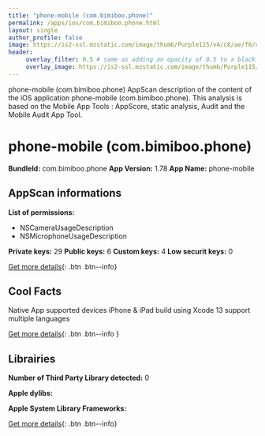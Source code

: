 ```yaml
---
title: "phone-mobile (com.bimiboo.phone)"
permalink: /apps/ios/com.bimiboo.phone.html
layout: single
author_profile: false
image: https://is2-ssl.mzstatic.com/image/thumb/Purple115/v4/c8/ae/f8/c8aef87f-8339-1150-1e2c-0ab3016cb160/AppIcon-1x_U007emarketing-0-7-0-85-220.png/512x512bb.jpg
header: 
     overlay_filter: 0.5 # same as adding an opacity of 0.5 to a black background
     overlay_image: https://is2-ssl.mzstatic.com/image/thumb/Purple115/v4/c8/ae/f8/c8aef87f-8339-1150-1e2c-0ab3016cb160/AppIcon-1x_U007emarketing-0-7-0-85-220.png/512x512bb.jpg
---
```

phone-mobile (com.bimiboo.phone) AppScan description of the content of the iOS application phone-mobile (com.bimiboo.phone). This analysis is based on the Mobile App Tools : AppScore, static analysis, Audit and the Mobile Audit App Tool.

# phone-mobile (com.bimiboo.phone)

**BundleId:** com.bimiboo.phone
**App Version:** 1.78
**App Name:** phone-mobile


## AppScan informations 

**List of permissions:** 
- NSCameraUsageDescription
- NSMicrophoneUsageDescription
  
  
**Private keys:** 29
**Public keys:** 6
**Custom keys:** 4
**Low securit keys:** 0
  
[Get more details](/pricing.html){: .btn .btn--info}

## Cool Facts

Native App
supported devices iPhone & iPad
build using Xcode 13
support multiple languages
  
[Get more details](/pricing.html){: .btn .btn--info }

## Librairies 
**Number of Third Party Library detected:** 0


**Apple dylibs:**


**Apple System Library Frameworks:**


  
[Get more details](/pricing.html){: .btn .btn--info}

